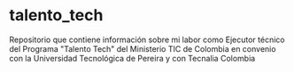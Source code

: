 # talento_tech
Repositorio que contiene información sobre mi labor como Ejecutor técnico del Programa "Talento Tech" del Ministerio TIC de Colombia en convenio con la Universidad Tecnológica de Pereira y con Tecnalia Colombia
